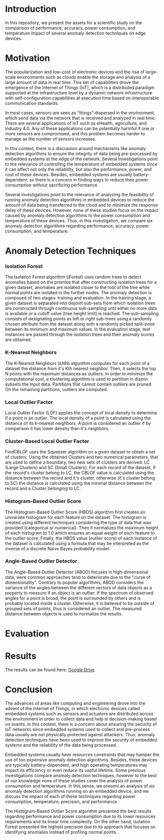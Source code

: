 # Introduction

In this repository, we present the assets for a scientific study on the comparison of performance, accuracy, power consumption, and temperature impact of several anomaly detection techniques on edge devices.

# Motivation

The popularization and low-cost of electronic devices and the rise of large-scale environments such as clouds enable the storage and analysis of a large amount of data in real time. This set of capabilities drove the emergence of the Internet of Things (IoT), which is a distributed paradigm supported at the infrastructure level by a dynamic network infrastructure with self-configuration capabilities at execution time based on interoperable communication standards.

In most cases, sensors are seen as "things" dispersed in the environment, which send data via the network that is received and analyzed in real time. There are several applications of IoT such as eHealth, agriculture, and industry 4.0.  Any of these applications can be potentially harmful if one or more sensors are compromised, and this problem becomes harder to manage as the number of sensors increases.

In this context, there is a discussion around mechanisms like anomaly detection algorithms to ensure the integrity of data being pre-processed by embedded systems at the edge of the network. Several investigations point to the relevance of controlling the temperature of embedded systems since it can affect not only the reliability, but also the performance, power, and cost of these devices. Besides, embedded systems are usually battery-dependent, so there is a concern in finding ways to reduce their power consumption without sacrificing performance. 

Several investigations point to the relevance of analyzing the feasibility of running anomaly detection algorithms in embedded devices to reduce the amount of data being transferred to the cloud and to minimize the response delay of these devices. However, none of these studies focus on the impact caused by anomaly detection algorithms to the power consumption and temperature of these devices. Thus, in this investigation, we compare six anomaly detection algorithms regarding performance, accuracy, power consumption, and temperature.

# Anomaly Detection Techniques

### Isolation Forest

The Isolation Forest algorithm (iForest) uses random trees to detect anomalies based on the premise that after constructing isolation trees for a given dataset, anomalies are isolated closer to the root of the tree while normal points are isolated in the further nodes. The anomaly detection is composed of two stages: training and evaluation. In the training stage, a given dataset is separated into disjoint sub-sets from which isolation trees are constructed through continuous sub-sampling until either no more data is available or a cutoff value (tree height limit) is reached. The sub-sampling consists of designating points as left or right sub-trees using a randomly chosen attribute from the dataset along with a randomly picked split-point between its minimum and maximum values. In the evaluation stage, test instances are passed through the isolation trees and their anomaly scores are obtained.

### K-Nearest Neighbors

The K-Nearest Neighbors (kNN) algorithm computes for each point of a dataset the distance from it's Kth nearest neighbor. Then, it selects the top N points with the maximum distances as outliers. In order to minimize the computational cost, a clustering algorithm is used to partition in disjoin subsets the input data. Partitions that cannot contain outliers are pruned. On the remaining partitions, outliers are computed.

### Local Outlier Factor

Local Outlier Factor (LOF) applies the concept of local density to determine if a point is an outlier. The local density of a point is calculated using the distance of its k-nearest neighbors. A point is considered an outlier if by comparison it has lower density than it's neighbors.

### Cluster-Based Local Outlier Factor

FindCBLOF uses the Squeezer algorithm on a given dataset to obtain a set of clusters. Using the obtained Clusters and two numerical parameters, that are used to define a boundary, two new sets of clusters are derived: LC (Large Clusters) and SC (Small Clusters). For each record of the dataset, if the record's cluster belong to LC, the CBLOF value is calculated using the distance between the record and it's cluster, otherwise (it's cluster belong to SC) the distance is calculated using the minimal distance between the record and a Cluster belonging to LC.

### Histogram-Based Outlier Score

The Histogram-Based Outlier Score (HBOS) algorithm first creates an univariate histogram for each feature on the dataset. The histogram is created using different techniques considering the type of data that was provided (categorical or numerical). Then it normalizes the maximum height of each histogram to 1.0 which ensures an equal weight of each feature to the outlier score. Finally, the HBOS value (outlier score) of each instance of the dataset is calculated using a formula that may be interpreted as the inverse of a discrete Naive Bayes probability model.

### Angle-Based Outlier Detector

The Angle-Based Outlier Detector (ABOD) focuses in high-dimensional data, were common approaches tend to deteriorate due to the "curse of dimensionality". Contrary to popular algorithms, ABOD considers the variance of the angles between the different vectors of data objects as a property to measure if an object is an outlier. If the spectrum of observed angles for a point is broad, the point is surrounded by others and is probably located inside a cluster. Otherwise, it is believed to be outside of grouped sets of points, thus is considered an outlier. The measured distance between objects is used to normalize the results.

# Evaluation

# Results

The results can be found here: [Google Drive](https://docs.google.com/spreadsheets/d/1PtBshYVUkUXGbmKk0uXUGOTbpasH3pdz1mF6wgll7uA/edit?usp=sharing)

# Conclusion

The advances of areas like computing and engineering drove into the advent of the Internet of Things, in which electronic devices called embedded systems such as sensors and actuators are distributed across the environment in order to collect data and help in decision-making based on events. In this context, there is a concern about ensuring the security of IoT networks since embedded systems used to collect and pre-process data usually are not physically protected against attackers. Thus, anomaly detection techniques have been used to improve the security of embedded systems and the reliability of the data being processed.

Embedded systems usually have resources constraints that may hamper the use of too expensive anomaly detection algorithms. Besides, these devices are typically battery-dependent, and high operating temperatures may impact its efficiency or even reduce its useful lifetime. Some previous investigations compare anomaly detection techniques, however to the best of our knowledge none of these studies cover the analysis of power consumption and temperature. In this sense, we present an analysis of six anomaly detection algorithms running on an embedded device, and we discuss the impact of each of these techniques regarding power consumption, temperature, precision, and performance.

The Histogram-Based Outlier Score algorithm presented the best results regarding performance and power consumption due to its lower resources requirements and its linear time complexity. On the other hand, Isolation Forest presented the highest precision due to its approach that focuses on identifying anomalies instead of profiling normal points.
